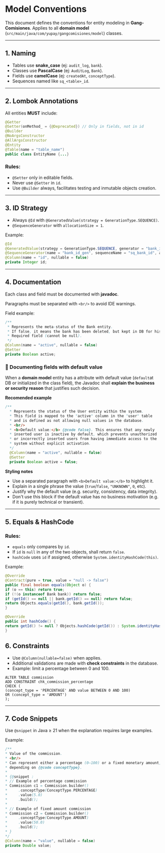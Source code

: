 # Model Conventions

This document defines the conventions for entity modeling in **Gang-Comisiones**.
Applies to all **domain model** (`src/main/java/com/yupay/gangcomisiones/model`) classes.

---

## 1. Naming

- Tables use **snake_case** (ej: `audit_log`, `bank`).
- Classes use **PascalCase** (ej: `AuditLog`, `Bank`).
- Fields use **camelCase** (ej: `createdAt`, `conceptType`).
- Sequences named like `sq_<table>_id`.

---

## 2. Lombok Annotations

All entities **MUST** include:

```java
@Getter
@Setter(onMethod_ = {@Deprecated}) // Only in fields, not in id
@Builder
@NoArgsConstructor
@AllArgsConstructor
@Entity
@Table(name = "table_name")
public class EntityName {...}
```

### Rules:
- `@Setter` only in editable fields.
- Never use `@Setter` in `id`.
- Use `@Builder` always, facilitates testing and inmutable objects creation.

---

## 3. ID Strategy
- Always `@Id` with `@GeneratedValue(strategy = GenerationType.SEQUENCE)`.
- `@SequenceGenerator` with `allocationSize = 1`.

Example:

```java
@Id
@GeneratedValue(strategy = GenerationType.SEQUENCE, generator = "bank_id_gen")
@SequenceGenerator(name = "bank_id_gen", sequenceName = "sq_bank_id", allocationSize = 1)
@Column(name = "id", nullable = false)
private Integer id;
```
---
## 4. Documentation
Each class and field must be documented with **javadoc**.

Paragraphs must be separated with `<br/>` to avoid IDE warnings.

Field example:

```java
/**
 * Represents the meta-status of the Bank entity.  
 * If false, it means the bank has been deleted, but kept in DB for historical consistency.<br/>
 * Required field (cannot be null).
 */
@Column(name = "active", nullable = false)
@Setter
private Boolean active;
```

### 📖 Documenting fields with default value

When a **domain model** entity has a attribute with default value
(`default`at DB or initialized in the class field), the Javadoc shall **explain
the business or security reason** that justifies such decision.

**Recomended example**

```java
/**
  * Represents the status of the User entity within the system.
  * This field is mapped to the "active" column in the "user" table
  * and is defined as not allowing null values in the database.
  * <br/>
  * <b>Default value:</b> {@code false}. This ensures that any newly
  * inserted user is inactive by default, which prevents unauthorized
  * or incorrectly inserted users from having immediate access to the
  * system without explicit activation.
  */
  @Column(name = "active", nullable = false)
  @Setter
  private Boolean active = false;
```

**Styling notes**
- Use a separated paragraph with `<b>Default value:</b>` to highlight it.
- Explain in a single phrase the value (`true`/`false`, `"UNKNOWN"`, `0`, etc).
- Justify why the default value (e.g. security, consistency, data integrity).
- Don't use this block if the default value has no business motivation (e.g. if
it is purely technical or transient).

---

## 5. Equals & HashCode

### Rules:
- `equals` only compares by `id`.
- If `id` is `null` in any of the two objects, shall return `false`.
- `hashCode` uses `id` if assigned, otherwise `System.identityHashCode(this)`.

Example:

```java
@Override
@Contract(pure = true, value = "null -> false")
public final boolean equals(Object o) {
if (o == this) return true;
if (!(o instanceof Bank bank)) return false;
if (getId() == null || bank.getId() == null) return false;
return Objects.equals(getId(), bank.getId());
}

@Override
public int hashCode() {
return getId() != null ? Objects.hashCode(getId()) : System.identityHashCode(this);
}
```

## 6. Constraints
- Use `@Column(nullable=false)` when applies.
- Additional validations are made with **check constraints** in the database.
- Example: limit a percentage between 0 and 100.

```postgresql
ALTER TABLE commission
ADD CONSTRAINT chk_commission_percentage
CHECK (
(concept_type = 'PERCENTAGE' AND value BETWEEN 0 AND 100)
OR (concept_type = 'AMOUNT')
);
```

---

## 7. Code Snippets
Use `@snippet` in Java $\ge$ 21 when the explanation requires large examples.

Example:

```java
/**
* Value of the commission.
* <br/>
* Can represent either a percentage (0–100) or a fixed monetary amount,
* depending on {@code conceptType}.
*
* {@snippet :
* // Example of percentage commission
* Commission c1 = Commission.builder()
*     .conceptType(ConceptType.PERCENTAGE)
*     .value(5.0)
*     .build();
*
* // Example of fixed amount commission
* Commission c2 = Commission.builder()
*     .conceptType(ConceptType.AMOUNT)
*     .value(50.0)
*     .build();
* }
*/
@Column(name = "value", nullable = false)
private Double value;
```

